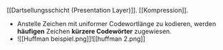 [[Dartsellungsschicht (Presentation Layer)]].
[[Kompression]].

- Anstelle Zeichen mit uniformer Codewortlänge zu kodieren, werden **häufigen** Zeichen **kürzere Codewörter** zugewiesen.
- ![[Huffman beispiel.png]]![[huffman 2.png]]